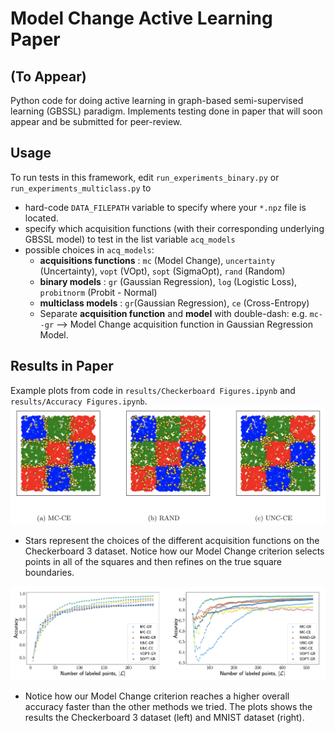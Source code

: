 # Model Change Active Learning Paper
## (To Appear)

Python code for doing active learning in graph-based semi-supervised learning (GBSSL) paradigm. Implements testing done in paper that will soon appear and be submitted for peer-review.

## Usage

To run tests in this framework, edit ``run_experiments_binary.py`` or ``run_experiments_multiclass.py`` to 
* hard-code ``DATA_FILEPATH`` variable to specify where your ``*.npz`` file is located.
* specify which acquisition functions (with their corresponding underlying GBSSL model) to test in the list variable ``acq_models``
* possible choices in ``acq_models``:
  * __acquisitions functions__ : ``mc`` (Model Change), ``uncertainty`` (Uncertainty), ``vopt`` (VOpt), ``sopt`` (SigmaOpt), ``rand`` (Random)
  * __binary models__ : ``gr`` (Gaussian Regression), ``log`` (Logistic Loss), ``probitnorm`` (Probit - Normal)
  * __multiclass models__ : ``gr``(Gaussian Regression), ``ce`` (Cross-Entropy)
  * Separate __acquisition function__ and __model__ with double-dash: e.g. ``mc--gr`` --> Model Change acquisition function in Gaussian Regression Model.

## Results in Paper
Example plots from code in ``results/Checkerboard Figures.ipynb`` and ``results/Accuracy Figures.ipynb``. 
![Checkerboard 3 Choices](results/check3.png)
* Stars represent the choices of the different acquisition functions on the Checkerboard 3 dataset. Notice how our Model Change criterion selects points in all of the squares and then refines on the true square boundaries.

![Accuracy Plots](results/acc.png)
* Notice how our Model Change criterion reaches a higher overall accuracy faster than the other methods we tried. The plots shows the results the Checkerboard 3 dataset (left) and MNIST dataset (right).

